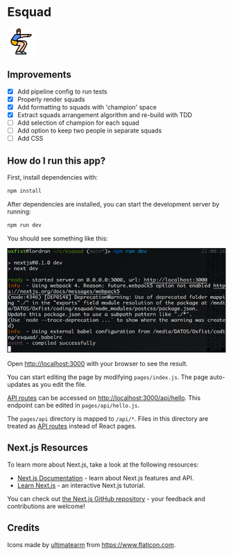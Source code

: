# Esquad

![Icon of person performing a squat](./public/squat.png)

## Improvements

- [x] Add pipeline config to run tests
- [x] Properly render squads
- [x] Add formatting to squads with 'champion' space
- [x] Extract squads arrangement algorithm and re-build with TDD
- [ ] Add selection of champion for each squad
- [ ] Add option to keep two people in separate squads
- [ ] Add CSS

## How do I run this app?

First, install dependencies with:

```bash
npm install
```

After dependencies are installed, you can start the development server by
running:

```bash
npm run dev
```

You should see something like this:

![Screenshot of `next dev` command](./docs/images/next-dev.png)

Open <http://localhost:3000> with your browser to see the result.

You can start editing the page by modifying `pages/index.js`. The page
auto-updates as you edit the file.

[API routes](https://nextjs.org/docs/api-routes/introduction) can be accessed on
<http://localhost:3000/api/hello>. This endpoint can be edited in
`pages/api/hello.js`.

The `pages/api` directory is mapped to `/api/*`. Files in this directory are
treated as [API routes](https://nextjs.org/docs/api-routes/introduction) instead
of React pages.

## Next.js Resources

To learn more about Next.js, take a look at the following resources:

- [Next.js Documentation](https://nextjs.org/docs) - learn about Next.js
  features and API.
- [Learn Next.js](https://nextjs.org/learn) - an interactive Next.js tutorial.

You can check out
[the Next.js GitHub repository](https://github.com/vercel/next.js/) - your
feedback and contributions are welcome!

## Credits

Icons made by
[ultimatearm](https://www.flaticon.com/authors/ultimatearm 'ultimatearm') from
<https://www.flaticon.com>.
